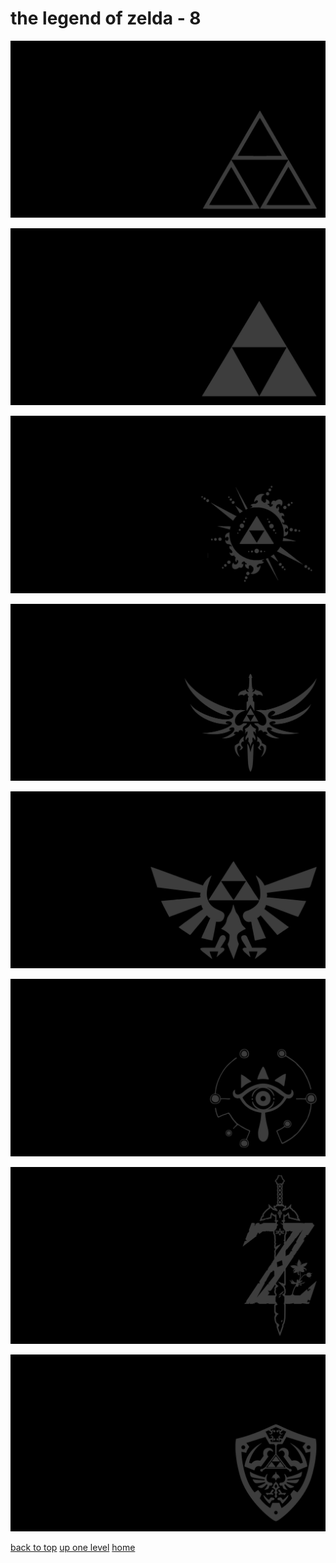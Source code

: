 # the legend of zelda - 8
[![triforce_outline.png](/terminal/grey%20on%20black/little/the%20legend%20of%20zelda/triforce_outline.png "triforce_outline.png")](https://raw.githubusercontent.com/buckmanc/wallpapers/main/terminal/grey%20on%20black/little/the%20legend%20of%20zelda/triforce_outline.png)

[![triforce_simple.png](/terminal/grey%20on%20black/little/the%20legend%20of%20zelda/triforce_simple.png "triforce_simple.png")](https://raw.githubusercontent.com/buckmanc/wallpapers/main/terminal/grey%20on%20black/little/the%20legend%20of%20zelda/triforce_simple.png)

[![triforce_splot.png](/terminal/grey%20on%20black/little/the%20legend%20of%20zelda/triforce_splot.png "triforce_splot.png")](https://raw.githubusercontent.com/buckmanc/wallpapers/main/terminal/grey%20on%20black/little/the%20legend%20of%20zelda/triforce_splot.png)

[![triforce_stabby_wingaling.png](/terminal/grey%20on%20black/little/the%20legend%20of%20zelda/triforce_stabby_wingaling.png "triforce_stabby_wingaling.png")](https://raw.githubusercontent.com/buckmanc/wallpapers/main/terminal/grey%20on%20black/little/the%20legend%20of%20zelda/triforce_stabby_wingaling.png)

[![triforce_wingaling.png](/terminal/grey%20on%20black/little/the%20legend%20of%20zelda/triforce_wingaling.png "triforce_wingaling.png")](https://raw.githubusercontent.com/buckmanc/wallpapers/main/terminal/grey%20on%20black/little/the%20legend%20of%20zelda/triforce_wingaling.png)

[![zelda_botw_sheikah_eye.png](/terminal/grey%20on%20black/little/the%20legend%20of%20zelda/zelda_botw_sheikah_eye.png "zelda_botw_sheikah_eye.png")](https://raw.githubusercontent.com/buckmanc/wallpapers/main/terminal/grey%20on%20black/little/the%20legend%20of%20zelda/zelda_botw_sheikah_eye.png)

[![zelda_botw_stabby_z.png](/terminal/grey%20on%20black/little/the%20legend%20of%20zelda/zelda_botw_stabby_z.png "zelda_botw_stabby_z.png")](https://raw.githubusercontent.com/buckmanc/wallpapers/main/terminal/grey%20on%20black/little/the%20legend%20of%20zelda/zelda_botw_stabby_z.png)

[![zelda_hylian_shield.png](/terminal/grey%20on%20black/little/the%20legend%20of%20zelda/zelda_hylian_shield.png "zelda_hylian_shield.png")](https://raw.githubusercontent.com/buckmanc/wallpapers/main/terminal/grey%20on%20black/little/the%20legend%20of%20zelda/zelda_hylian_shield.png)


</p>
</details>


[back to top](#)
[up one level](/terminal/grey%20on%20black/little/README.MD)
[home](/)
